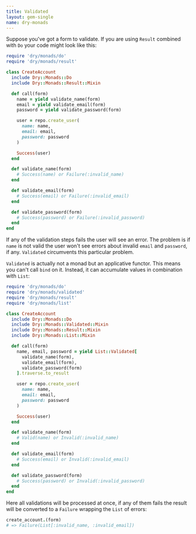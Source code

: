 ```yaml
---
title: Validated
layout: gem-single
name: dry-monads
---
```


Suppose you've got a form to validate. If you are using `Result` combined with `Do` your code might look like this:

```ruby
require 'dry/monads/do'
require 'dry/monads/result'

class CreateAccount
  include Dry::Monads::Do
  include Dry::Monads::Result::Mixin

  def call(form)
    name = yield validate_name(form)
    email = yield validate_email(form)
    password = yield validate_password(form)

    user = repo.create_user(
      name: name,
      email: email,
      password: password
    )

    Success(user)
  end

  def validate_name(form)
    # Success(name) or Failure(:invalid_name)
  end

  def validate_email(form)
    # Success(email) or Failure(:invalid_email)
  end

  def validate_password(form)
    # Success(password) or Failure(:invalid_password)
  end
end
```

If any of the validation steps fails the user will see an error. The problem is if `name` is not valid the user won't see errors about invalid `email` and `password`, if any. `Validated` circumvents this particular problem.

`Validated` is actually not a monad but an applicative functor. This means you can't call `bind` on it. Instead, it can accumulate values in combination with `List`:

```ruby
require 'dry/monads/do'
require 'dry/monads/validated'
require 'dry/monads/result'
require 'dry/monads/list'

class CreateAccount
  include Dry::Monads::Do
  include Dry::Monads::Validated::Mixin
  include Dry::Monads::Result::Mixin
  include Dry::Monads::List::Mixin

  def call(form)
    name, email, password = yield List::Validated[
      validate_name(form),
      validate_email(form),
      validate_password(form)
    ].traverse.to_result

    user = repo.create_user(
      name: name,
      email: email,
      password: password
    )

    Success(user)
  end

  def validate_name(form)
    # Valid(name) or Invalid(:invalid_name)
  end

  def validate_email(form)
    # Success(email) or Invalid(:invalid_email)
  end

  def validate_password(form)
    # Success(password) or Invalid(:invalid_password)
  end
end
```

Here all validations will be processed at once, if any of them fails the result will be converted to a `Failure` wrapping the `List` of errors:

```ruby
create_account.(form)
# => Failure(List[:invalid_name, :invalid_email])
```
